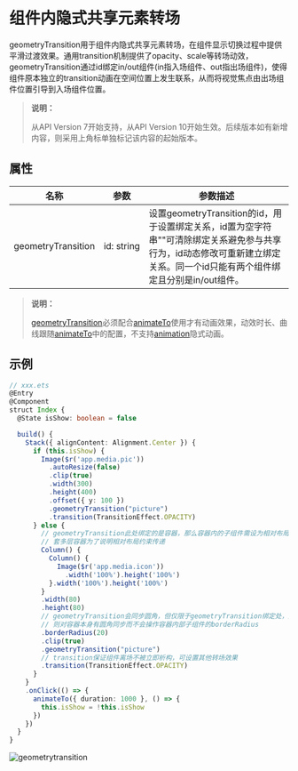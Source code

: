 # 组件内隐式共享元素转场

geometryTransition用于组件内隐式共享元素转场，在组件显示切换过程中提供平滑过渡效果。通用transition机制提供了opacity、scale等转场动效，geometryTransition通过id绑定in/out组件(in指入场组件、out指出场组件)，使得组件原本独立的transition动画在空间位置上发生联系，从而将视觉焦点由出场组件位置引导到入场组件位置。

> **说明：**
>
> 从API Version 7开始支持，从API Version 10开始生效。后续版本如有新增内容，则采用上角标单独标记该内容的起始版本。

## 属性

| 名称               |   参数   | 参数描述                                                     |
| ------------------ | -------- | ------------------------------------------------------------ |
| geometryTransition | id:&nbsp;string | 设置geometryTransition的id，用于设置绑定关系，id置为空字符串""可清除绑定关系避免参与共享行为，id动态修改可重新建立绑定关系。同一个id只能有两个组件绑定且分别是in/out组件。 |

> **说明：**
>
> [geometryTransition](ts-transition-animation-geometrytransition.md)必须配合[animateTo](ts-explicit-animation.md)使用才有动画效果，动效时长、曲线跟随[animateTo]((ts-explicit-animation.md))中的配置，不支持[animation](ts-animatorproperty.md)隐式动画。

## 示例

```ts
// xxx.ets
@Entry
@Component
struct Index {
  @State isShow: boolean = false

  build() {
    Stack({ alignContent: Alignment.Center }) {
      if (this.isShow) {
        Image($r('app.media.pic'))
          .autoResize(false)
          .clip(true)
          .width(300)
          .height(400)
          .offset({ y: 100 })
          .geometryTransition("picture")
          .transition(TransitionEffect.OPACITY)
      } else {
        // geometryTransition此处绑定的是容器，那么容器内的子组件需设为相对布局跟随父容器变化，
        // 套多层容器为了说明相对布局约束传递
        Column() {
          Column() {
            Image($r('app.media.icon'))
              .width('100%').height('100%')
          }.width('100%').height('100%')
        }
        .width(80)
        .height(80)
        // geometryTransition会同步圆角，但仅限于geometryTransition绑定处，此处绑定的是容器
        // 则对容器本身有圆角同步而不会操作容器内部子组件的borderRadius
        .borderRadius(20)
        .clip(true)
        .geometryTransition("picture")
        // transition保证组件离场不被立即析构，可设置其他转场效果
        .transition(TransitionEffect.OPACITY)
      }
    }
    .onClick(() => {
      animateTo({ duration: 1000 }, () => {
        this.isShow = !this.isShow
      })
    })
  }
}
```
![geometrytransition](figures/geometrytransition.gif)



